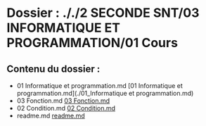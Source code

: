 # Dossier : ././2 SECONDE SNT/03 INFORMATIQUE ET PROGRAMMATION/01 Cours
 
 ## Contenu du dossier : 
- 01 Informatique et programmation.md [01 Informatique et programmation.md](./01_Informatique et programmation.md)
- 03 Fonction.md [03 Fonction.md](./03_Fonction.md)
- 02 Condition.md [02 Condition.md](./02_Condition.md)
- readme.md [readme.md](./readme.md)
